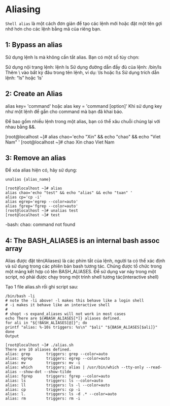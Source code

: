 
# Aliasing

``Shell alias`` là một cách đơn giản để tạo các lệnh mới hoặc đặt một tên gợi nhớ hơn cho các lệnh bằng mã của riêng bạn.

## 1: Bypass an alias
Sử dụng lệnh ls mà không cần tắt alias. Bạn có một số tùy chọn:

Sử dụng nội trang lệnh: lệnh ls
Sử dụng đường dẫn đầy đủ của lệnh: /bin/ls
Thêm \ vào bất kỳ đâu trong tên lệnh, ví dụ: \ls hoặc l\s
Sử dụng trích dẫn lệnh: “ls” hoặc ‘ls’

## 2: Create an Alias
alias key= 'command' hoặc alas key = 'command [option]' Khi sử dụng key như một lệnh để gắn cho command mà bạn đã khai báo.

Để bao gồm nhiều lệnh trong một alias, bạn có thể xâu chuỗi chúng lại với nhau bằng &&.

[root@localhost ~]# alias chao='echo "Xin" && echo "chao" && echo "Viet Nam" '
[root@localhost ~]# chao
Xin
chao
Viet Nam

## 3: Remove an alias

Để xóa alias hiện có, hãy sử dụng:

```
unalias {alias_name}
```
```
[root@localhost ~]# alias
alias chao='echo "test" && echo "alias" && echo "tuan" '
alias cp='cp -i'
alias egrep='egrep --color=auto'
alias fgrep='fgrep --color=auto'
[root@localhost ~]# unalias test
[root@localhost ~]# test
```

-bash: chao: command not found

## 4: The BASH_ALIASES is an internal bash assoc array

Alias được đặt tên(Aliases) là các phím tắt của lệnh, người ta có thể xác định và sử dụng trong các phiên bản bash tương tác. Chúng được tổ chức trong một mảng kết hợp có tên BASH_ALIASES. Để sử dụng var này trong một script, nó phải được chạy trong một trình shell tương tác(interactive shell)

Tạo 1 file alias.sh rồi ghi script sau:

```
/bin/bash -li
# note the -li above! -l makes this behave like a login shell
# -i makes it behave like an interactive shell
#
# shopt -s expand_aliases will not work in most cases
echo There are ${#BASH_ALIASES[*]} aliases defined.
for ali in "${!BASH_ALIASES[@]}"; do
printf "alias: %-10s triggers: %s\n" "$ali" "${BASH_ALIASES[$ali]}"
done
Output
```

```
[root@localhost ~]# ./alias.sh
There are 10 aliases defined.
alias: grep       triggers: grep --color=auto
alias: egrep      triggers: egrep --color=auto
alias: mv         triggers: mv -i
alias: which      triggers: alias | /usr/bin/which --tty-only --read-alias --show-dot --show-tilde
alias: fgrep      triggers: fgrep --color=auto
alias: ls         triggers: ls --color=auto
alias: ll         triggers: ls -l --color=auto
alias: cp         triggers: cp -i
alias: l.         triggers: ls -d .* --color=auto
alias: rm         triggers: rm -i
```

